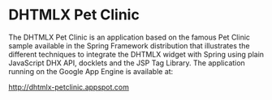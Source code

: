 DHTMLX Pet Clinic
=================
The  DHTMLX Pet Clinic is an application based on the famous Pet Clinic sample available in the Spring Framework distribution that illustrates the different techniques to integrate the DHTMLX  widget with Spring using plain  JavaScript DHX API, docklets and the JSP Tag Library. 
The application running on the Google App Engine is available at:

http://dhtmlx-petclinic.appspot.com  
